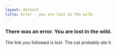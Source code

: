 ```yaml
---
layout: default
title: Error - you are lost in the wild.
---
```

### There was an error. You are lost in the wild.
The link you followed is lost. The cat probably ate it.
